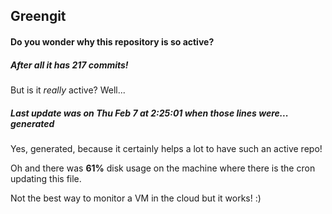 ## Greengit

#### Do you wonder why this repository is so active?

##### After all it has 217 commits!

But is it *really* active? Well...

##### Last update was on Thu Feb 7 at 2:25:01 when those lines were... generated

Yes, generated, because it certainly helps a lot to have such an active repo!

Oh and there was **61%** disk usage on the machine
where there is the cron updating this file.

Not the best way to monitor a VM in the cloud but it works! :)

